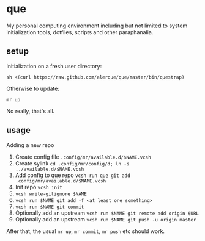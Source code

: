 que
===

My personal computing environment including but not limited to system initialization tools, dotfiles, scripts and other paraphanalia.

setup
-----

Initialization on a fresh user directory:

	sh <(curl https://raw.github.com/alerque/que/master/bin/questrap)

Otherwise to update:

	mr up

No really, that's all.

usage
-----

Adding a new repo

1. Create config file `.config/mr/available.d/$NAME.vcsh`
2. Create sylink `cd .config/mr/config/d; ln -s ../available.d/$NAME.vcsh`
3. Add config to que repo `vcsh run que git add .config/mr/available.d/$NAME.vcsh`
4. Init repo `vcsh init`
5. `vcsh write-gitignore $NAME`
6. `vcsh run $NAME git add -f <at least one something>`
7. `vcsh run $NAME git commit`
8. Optionally add an upstream `vcsh run $NAME git remote add origin $URL`
9. Optionally add an upstream `vcsh run $NAME git push -u origin master`

After that, the usual `mr up`, `mr commit`, `mr push` etc should work.
